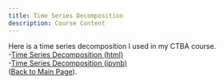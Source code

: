 ```yaml
---
title: Time Series Decomposition
description: Course Content
---
```

Here is a time series decomposition I used in my CTBA course.\
-[Time Series Decomposition (html)](TimeSeries-2.html)\
-[Time Series Decomposition (ipynb)](TimeSeries-2.ipynb)\
([Back to Main Page](https://ktjones01.github.io/)).
